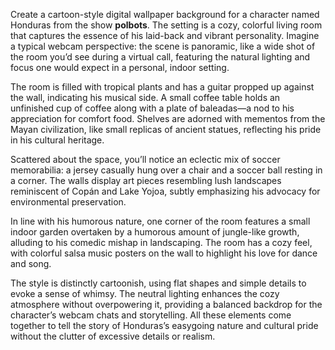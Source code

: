Create a cartoon-style digital wallpaper background for a character named Honduras from the show **polbots**. The setting is a cozy, colorful living room that captures the essence of his laid-back and vibrant personality. Imagine a typical webcam perspective: the scene is panoramic, like a wide shot of the room you’d see during a virtual call, featuring the natural lighting and focus one would expect in a personal, indoor setting. 

The room is filled with tropical plants and has a guitar propped up against the wall, indicating his musical side. A small coffee table holds an unfinished cup of coffee along with a plate of baleadas—a nod to his appreciation for comfort food. Shelves are adorned with mementos from the Mayan civilization, like small replicas of ancient statues, reflecting his pride in his cultural heritage.

Scattered about the space, you’ll notice an eclectic mix of soccer memorabilia: a jersey casually hung over a chair and a soccer ball resting in a corner. The walls display art pieces resembling lush landscapes reminiscent of Copán and Lake Yojoa, subtly emphasizing his advocacy for environmental preservation.

In line with his humorous nature, one corner of the room features a small indoor garden overtaken by a humorous amount of jungle-like growth, alluding to his comedic mishap in landscaping. The room has a cozy feel, with colorful salsa music posters on the wall to highlight his love for dance and song.

The style is distinctly cartoonish, using flat shapes and simple details to evoke a sense of whimsy. The neutral lighting enhances the cozy atmosphere without overpowering it, providing a balanced backdrop for the character’s webcam chats and storytelling. All these elements come together to tell the story of Honduras’s easygoing nature and cultural pride without the clutter of excessive details or realism.